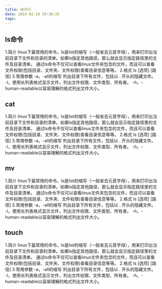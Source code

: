```yaml
---
title: 命令行
date: 2019-02-18 19:30:25
tags:
---
```

## ls命令
  1.简介
    linux下最常用的命令。ls是list的缩写（一般省去元音字母），用来打印出当前目录下文件和目录的清单。如果ls指定其他路径，那么就会显示指定路径里的文件及目录清单。 通过ls命令不仅可以查看linux文件夹包含的文件，而且可以查看文件权限(包括目录、文件夹、文件权限)查看目录信息等等。
  2.格式
    ls [选项] [路径]
  3.常用参数
    -a，-all的缩写 列出目录下所有文件，包括以 . 开头的隐藏文件。
    -l，使用长列表格式显示文件，列出文件权限、文件类型、所有者。
    -h，-human-readable以容易理解的格式列出文件大小。   
    

  

## cat
  1.简介
    linux下最常用的命令。ls是list的缩写（一般省去元音字母），用来打印出当前目录下文件和目录的清单。如果ls指定其他路径，那么就会显示指定路径里的文件及目录清单。 通过ls命令不仅可以查看linux文件夹包含的文件，而且可以查看文件权限(包括目录、文件夹、文件权限)查看目录信息等等。
  2.格式
    ls [选项] [路径]
  3.常用参数
    -a，-all的缩写 列出目录下所有文件，包括以 . 开头的隐藏文件。
    -l，使用长列表格式显示文件，列出文件权限、文件类型、所有者。
    -h，-human-readable以容易理解的格式列出文件大小。



## mv
  1.简介
    linux下最常用的命令。ls是list的缩写（一般省去元音字母），用来打印出当前目录下文件和目录的清单。如果ls指定其他路径，那么就会显示指定路径里的文件及目录清单。 通过ls命令不仅可以查看linux文件夹包含的文件，而且可以查看文件权限(包括目录、文件夹、文件权限)查看目录信息等等。
  2.格式
    ls [选项] [路径]
  3.常用参数
    -a，-all的缩写 列出目录下所有文件，包括以 . 开头的隐藏文件。
    -l，使用长列表格式显示文件，列出文件权限、文件类型、所有者。
    -h，-human-readable以容易理解的格式列出文件大小。


## touch
  1.简介
    linux下最常用的命令。ls是list的缩写（一般省去元音字母），用来打印出当前目录下文件和目录的清单。如果ls指定其他路径，那么就会显示指定路径里的文件及目录清单。 通过ls命令不仅可以查看linux文件夹包含的文件，而且可以查看文件权限(包括目录、文件夹、文件权限)查看目录信息等等。
  2.格式
    ls [选项] [路径]
  3.常用参数
    -a，-all的缩写 列出目录下所有文件，包括以 . 开头的隐藏文件。
    -l，使用长列表格式显示文件，列出文件权限、文件类型、所有者。
    -h，-human-readable以容易理解的格式列出文件大小。



